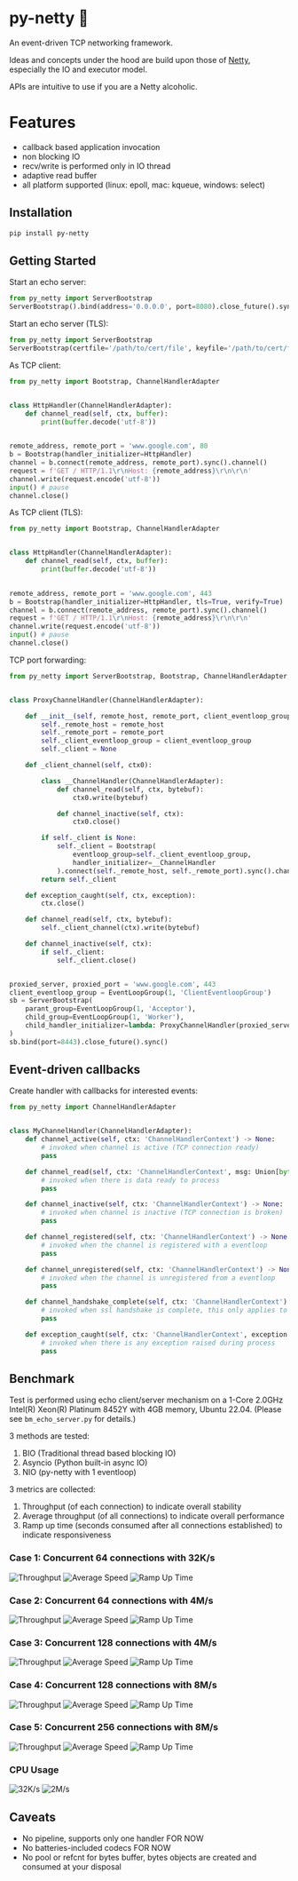 # py-netty :rocket:

An event-driven TCP networking framework.

Ideas and concepts under the hood are build upon those of [Netty](https://netty.io/), especially the IO and executor model.

APIs are intuitive to use if you are a Netty alcoholic.


# Features

- callback based application invocation
- non blocking IO
- recv/write is performed only in IO thread
- adaptive read buffer
- all platform supported (linux: epoll, mac: kqueue, windows: select)

## Installation

```bash
pip install py-netty
```

## Getting Started

Start an echo server:

```python
from py_netty import ServerBootstrap
ServerBootstrap().bind(address='0.0.0.0', port=8080).close_future().sync()
```

Start an echo server (TLS):

```python
from py_netty import ServerBootstrap
ServerBootstrap(certfile='/path/to/cert/file', keyfile='/path/to/cert/file').bind(address='0.0.0.0', port=9443).close_future().sync()
```

As TCP client:

```python
from py_netty import Bootstrap, ChannelHandlerAdapter


class HttpHandler(ChannelHandlerAdapter):
    def channel_read(self, ctx, buffer):
        print(buffer.decode('utf-8'))
        

remote_address, remote_port = 'www.google.com', 80
b = Bootstrap(handler_initializer=HttpHandler)
channel = b.connect(remote_address, remote_port).sync().channel()
request = f'GET / HTTP/1.1\r\nHost: {remote_address}\r\n\r\n'
channel.write(request.encode('utf-8'))
input() # pause
channel.close()
```


As TCP client (TLS):

```python
from py_netty import Bootstrap, ChannelHandlerAdapter


class HttpHandler(ChannelHandlerAdapter):
    def channel_read(self, ctx, buffer):
        print(buffer.decode('utf-8'))
        

remote_address, remote_port = 'www.google.com', 443
b = Bootstrap(handler_initializer=HttpHandler, tls=True, verify=True)
channel = b.connect(remote_address, remote_port).sync().channel()
request = f'GET / HTTP/1.1\r\nHost: {remote_address}\r\n\r\n'
channel.write(request.encode('utf-8'))
input() # pause
channel.close()
```

TCP port forwarding:

```python
from py_netty import ServerBootstrap, Bootstrap, ChannelHandlerAdapter, EventLoopGroup


class ProxyChannelHandler(ChannelHandlerAdapter):

    def __init__(self, remote_host, remote_port, client_eventloop_group):
        self._remote_host = remote_host
        self._remote_port = remote_port
        self._client_eventloop_group = client_eventloop_group
        self._client = None

    def _client_channel(self, ctx0):

        class __ChannelHandler(ChannelHandlerAdapter):
            def channel_read(self, ctx, bytebuf):
                ctx0.write(bytebuf)

            def channel_inactive(self, ctx):
                ctx0.close()

        if self._client is None:
            self._client = Bootstrap(
                eventloop_group=self._client_eventloop_group,
                handler_initializer=__ChannelHandler
            ).connect(self._remote_host, self._remote_port).sync().channel()
        return self._client

    def exception_caught(self, ctx, exception):
        ctx.close()

    def channel_read(self, ctx, bytebuf):
        self._client_channel(ctx).write(bytebuf)

    def channel_inactive(self, ctx):
        if self._client:
            self._client.close()


proxied_server, proxied_port = 'www.google.com', 443
client_eventloop_group = EventLoopGroup(1, 'ClientEventloopGroup')
sb = ServerBootstrap(
    parant_group=EventLoopGroup(1, 'Acceptor'),
    child_group=EventLoopGroup(1, 'Worker'),
    child_handler_initializer=lambda: ProxyChannelHandler(proxied_server, proxied_port, client_eventloop_group)
)
sb.bind(port=8443).close_future().sync()
```

## Event-driven callbacks

Create handler with callbacks for interested events:

``` python
from py_netty import ChannelHandlerAdapter


class MyChannelHandler(ChannelHandlerAdapter):
    def channel_active(self, ctx: 'ChannelHandlerContext') -> None:
        # invoked when channel is active (TCP connection ready)
        pass

    def channel_read(self, ctx: 'ChannelHandlerContext', msg: Union[bytes, socket.socket]) -> None:
        # invoked when there is data ready to process
        pass

    def channel_inactive(self, ctx: 'ChannelHandlerContext') -> None:
        # invoked when channel is inactive (TCP connection is broken)
        pass

    def channel_registered(self, ctx: 'ChannelHandlerContext') -> None:
        # invoked when the channel is registered with a eventloop
        pass

    def channel_unregistered(self, ctx: 'ChannelHandlerContext') -> None:
        # invoked when the channel is unregistered from a eventloop
        pass

    def channel_handshake_complete(self, ctx: 'ChannelHandlerContext') -> None:
        # invoked when ssl handshake is complete, this only applies to client side
        pass

    def exception_caught(self, ctx: 'ChannelHandlerContext', exception: Exception) -> None:
        # invoked when there is any exception raised during process
        pass
```


## Benchmark

Test is performed using echo client/server mechanism on a 1-Core 2.0GHz Intel(R) Xeon(R) Platinum 8452Y with 4GB memory, Ubuntu 22.04.
(Please see `bm_echo_server.py` for details.)

3 methods are tested: 
1. BIO (Traditional thread based blocking IO)
2. Asyncio (Python built-in async IO)
3. NIO (py-netty with 1 eventloop)

3 metrics are collected:
1. Throughput (of each connection) to indicate overall stability
2. Average throughput (of all connections) to indicate overall performance
3. Ramp up time (seconds consumed after all connections established) to indicate responsiveness

### Case 1: Concurrent 64 connections with 32K/s 
![Throughput](https://raw.githubusercontent.com/ruanhao/py-netty/master/img/64_concurrent_32K_throuput.png)
![Average Speed](https://raw.githubusercontent.com/ruanhao/py-netty/master/img/64_concurrent_32K_average.png)
![Ramp Up Time](https://raw.githubusercontent.com/ruanhao/py-netty/master/img/64_concurrent_32K_rampup.png)

### Case 2: Concurrent 64 connections with 4M/s 
![Throughput](https://raw.githubusercontent.com/ruanhao/py-netty/master/img/64_concurrent_4M_throuput.png)
![Average Speed](https://raw.githubusercontent.com/ruanhao/py-netty/master/img/64_concurrent_4M_average.png)
![Ramp Up Time](https://raw.githubusercontent.com/ruanhao/py-netty/master/img/64_concurrent_4M_rampup.png)

### Case 3: Concurrent 128 connections with 4M/s 
![Throughput](https://raw.githubusercontent.com/ruanhao/py-netty/master/img/128_concurrent_4M_throuput.png)
![Average Speed](https://raw.githubusercontent.com/ruanhao/py-netty/master/img/128_concurrent_4M_average.png)
![Ramp Up Time](https://raw.githubusercontent.com/ruanhao/py-netty/master/img/128_concurrent_4M_rampup.png)

### Case 4: Concurrent 128 connections with 8M/s 
![Throughput](https://raw.githubusercontent.com/ruanhao/py-netty/master/img/128_concurrent_8M_throuput.png)
![Average Speed](https://raw.githubusercontent.com/ruanhao/py-netty/master/img/128_concurrent_8M_average.png)
![Ramp Up Time](https://raw.githubusercontent.com/ruanhao/py-netty/master/img/128_concurrent_8M_rampup.png)


### Case 5: Concurrent 256 connections with 8M/s 
![Throughput](https://raw.githubusercontent.com/ruanhao/py-netty/master/img/256_concurrent_8M_throuput.png)
![Average Speed](https://raw.githubusercontent.com/ruanhao/py-netty/master/img/256_concurrent_8M_average.png)
![Ramp Up Time](https://raw.githubusercontent.com/ruanhao/py-netty/master/img/256_concurrent_8M_rampup.png)

### CPU Usage
![32K/s](https://raw.githubusercontent.com/ruanhao/py-netty/master/img/cpu_usage_32k.png)
![2M/s](https://raw.githubusercontent.com/ruanhao/py-netty/master/img/cpu_usage_2m.png)

## Caveats

- No pipeline, supports only one handler FOR NOW
- No batteries-included codecs FOR NOW
- No pool or refcnt for bytes buffer, bytes objects are created and consumed at your disposal


